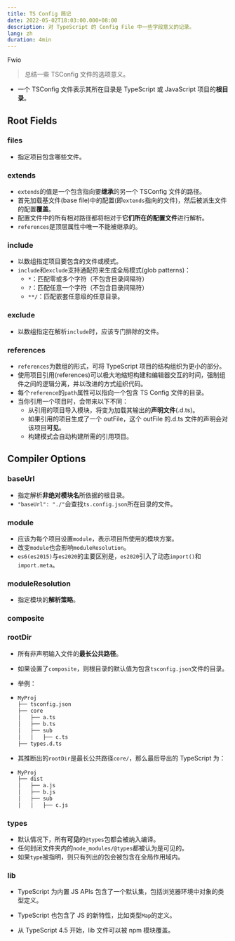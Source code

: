 ```yaml
---
title: TS Config 简记
date: 2022-05-02T18:03:00.000+08:00
description: 对 TypeScript 的 Config File 中一些字段意义的记录。
lang: zh
duration: 4min
---
```


Fwio

> 总结一些 TSConfig 文件的选项意义。

- 一个 TSConfig 文件表示其所在目录是 TypeScript 或 JavaScript 项目的**根目录**。

## Root Fields

### files

- 指定项目包含哪些文件。

### extends

- `extends`的值是一个包含指向要**继承**的另一个 TSConfig 文件的路径。
- 首先加载基文件(base file)中的配置(即`extends`指向的文件)，然后被派生文件的配置**覆盖**。
- 配置文件中的所有相对路径都将相对于**它们所在的配置文件**进行解析。
- `references`是顶层属性中唯一不能被继承的。

### include

- 以数组指定项目要包含的文件或模式。
- `include`和`exclude`支持通配符来生成全局模式(glob patterns)：
  - `*`：匹配零或多个字符（不包含目录间隔符）
  - `?`：匹配任意一个字符（不包含目录间隔符）
  - `**/`：匹配嵌套任意级的任意目录。

### exclude

- 以数组指定在解析`include`时，应该专门排除的文件。

### references

- `references`为数组的形式，可将 TypeScript 项目的结构组织为更小的部分。
- 使用项目引用(references)可以极大地缩短构建和编辑器交互的时间，强制组件之间的逻辑分离，并以改进的方式组织代码。
- 每个`reference`的`path`属性可以指向一个包含 TS Config 文件的目录。
- 当你引用一个项目时，会带来以下不同：
  - 从引用的项目导入模块，将变为加载其输出的**声明文件**(.d.ts)。
  - 如果引用的项目生成了一个 outFile，这个 outFile 的.d.ts 文件的声明会对该项目**可见**。
  - 构建模式会自动构建所需的引用项目。

## Compiler Options

### baseUrl

- 指定解析**非绝对模块名**所依据的根目录。
- `"baseUrl": "./"`会查找`ts.config.json`所在目录的文件。

### module

- 应该为每个项目设置`module`，表示项目所使用的模块方案。
- 改变`module`也会影响`moduleResolution`。
- `es6(es2015)`与`es2020`的主要区别是，`es2020`引入了动态`import()`和`import.meta`。

### moduleResolution

- 指定模块的**解析策略**。

### composite

### rootDir

- 所有非声明输入文件的**最长公共路径**。

- 如果设置了`composite`，则根目录的默认值为包含`tsconfig.json`文件的目录。

- 举例：

- ```xml
  MyProj
  ├── tsconfig.json
  ├── core
  │   ├── a.ts
  │   ├── b.ts
  │   ├── sub
  │   │   ├── c.ts
  ├── types.d.ts
  ```

- 其推断出的`rootDir`是最长公共路径`core/`，那么最后导出的 TypeScript 为：

- ```xml
  MyProj
  ├── dist
  │   ├── a.js
  │   ├── b.js
  │   ├── sub
  │   │   ├── c.js
  ```

### types

- 默认情况下，所有**可见**的`@types`包都会被纳入编译。
- 任何封闭文件夹内的`node_modules/@types`都被认为是可见的。
- 如果`type`被指明，则只有列出的包会被包含在全局作用域内。

### lib

- TypeScript 为内置 JS APIs 包含了一个默认集，包括浏览器环境中对象的类型定义。
- TypeScript 也包含了 JS 的新特性，比如类型`Map`的定义。

- 从 TypeScript 4.5 开始，lib 文件可以被 npm 模块覆盖。
